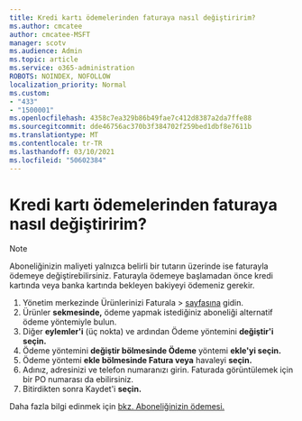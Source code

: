 ```yaml
---
title: Kredi kartı ödemelerinden faturaya nasıl değiştiririm?
ms.author: cmcatee
author: cmcatee-MSFT
manager: scotv
ms.audience: Admin
ms.topic: article
ms.service: o365-administration
ROBOTS: NOINDEX, NOFOLLOW
localization_priority: Normal
ms.custom:
- "433"
- "1500001"
ms.openlocfilehash: 4358c7ea329b86b49fae7c412d8387a2da7ffe88
ms.sourcegitcommit: dde46756ac370b3f384702f259bed1dbf8e7611b
ms.translationtype: MT
ms.contentlocale: tr-TR
ms.lasthandoff: 03/10/2021
ms.locfileid: "50602384"
---
```

# <a name="how-do-i-change-from-credit-card-payments-to-invoice"></a>Kredi kartı ödemelerinden faturaya nasıl değiştiririm?

> [!NOTE]
> Aboneliğinizin maliyeti yalnızca belirli bir tutarın üzerinde ise faturayla ödemeye değiştirebilirsiniz. Faturayla ödemeye başlamadan önce kredi kartında veya banka kartında bekleyen bakiyeyi ödemeniz gerekir.

1. Yönetim merkezinde Ürünlerinizi Faturala   >  [sayfasına](https://go.microsoft.com/fwlink/p/?linkid=842054) gidin.
2. Ürünler **sekmesinde,** ödeme yapmak istediğiniz aboneliği alternatif ödeme yöntemiyle bulun.
3. Diğer **eylemler'i** (üç nokta) ve ardından Ödeme yöntemini **değiştir'i seçin.**
4. Ödeme yöntemini **değiştir bölmesinde Ödeme** yöntemi **ekle'yi seçin.**
5. Ödeme yöntemi **ekle bölmesinde Fatura veya** havaleyi **seçin.**
6. Adınız, adresinizi ve telefon numaranızı girin. Faturada görüntülemek için bir PO numarası da ebilirsiniz.
7. Bitirdikten sonra Kaydet'i **seçin.**

Daha fazla bilgi edinmek için [bkz. Aboneliğinizin ödemesi.](https://docs.microsoft.com/microsoft-365/commerce/billing-and-payments/pay-for-your-subscription)